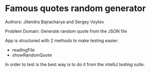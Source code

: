 # Famous quotes random generator

Authors: Jitendra Bajracharya and Sergey Voytov

Problem Domain: Generate random quote from the JSON file

App is structured with 2 methods to make testing easier: 
- readingFile
- showRandomQuote

In order to test is the best way is to do it from the intelliJ testing suite.


